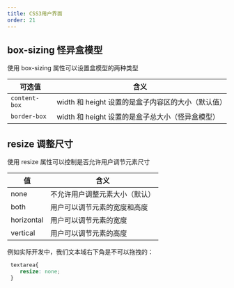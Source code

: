 ```yaml
---
title: CSS3用户界面
order: 21
---
```


## box-sizing 怪异盒模型

使用 box-sizing 属性可以设置盒模型的两种类型

| 可选值        | 含义                                               |
| ------------- | -------------------------------------------------- |
| `content-box` | width 和 height 设置的是盒子内容区的大小（默认值） |
| `border-box`  | width 和 height 设置的是盒子总大小（怪异盒模型）   |

## resize 调整尺寸

使用 resize 属性可以控制是否允许用户调节元素尺寸

| 值         | 含义                           |
| ---------- | ------------------------------ |
| none       | 不允许用户调整元素大小（默认） |
| both       | 用户可以调节元素的宽度和高度   |
| horizontal | 用户可以调节元素的宽度         |
| vertical   | 用户可以调节元素的高度         |

例如实际开发中，我们文本域右下角是不可以拖拽的：

```css
 textarea{ 
 	resize: none;
 }
```
